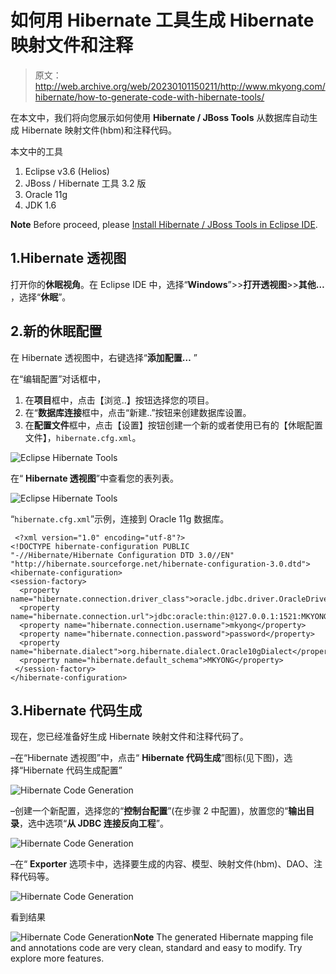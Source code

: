 # 如何用 Hibernate 工具生成 Hibernate 映射文件和注释

> 原文：<http://web.archive.org/web/20230101150211/http://www.mkyong.com/hibernate/how-to-generate-code-with-hibernate-tools/>

在本文中，我们将向您展示如何使用 **Hibernate / JBoss Tools** 从数据库自动生成 Hibernate 映射文件(hbm)和注释代码。

本文中的工具

1.  Eclipse v3.6 (Helios)
2.  JBoss / Hibernate 工具 3.2 版
3.  Oracle 11g
4.  JDK 1.6

**Note**
Before proceed, please [Install Hibernate / JBoss Tools in Eclipse IDE](http://web.archive.org/web/20220709170541/http://www.mkyong.com/hibernate/how-to-install-hibernate-tools-in-eclipse-ide/).

## 1.Hibernate 透视图

打开你的**休眠视角**。在 Eclipse IDE 中，选择“**Windows**”>>**打开透视图**>>**其他…** ，选择“**休眠**”。

## 2.新的休眠配置

在 Hibernate 透视图中，右键选择“**添加配置…** ”

在“编辑配置”对话框中，

1.  在**项目**框中，点击【浏览..】按钮选择您的项目。
2.  在“**数据库连接**框中，点击“新建..”按钮来创建数据库设置。
3.  在**配置文件**框中，点击【设置】按钮创建一个新的或者使用已有的【休眠配置文件】，`hibernate.cfg.xml`。

![Eclipse Hibernate Tools](img/4bf514ea776eac7d93fd071c47742814.png "Eclipse-Hibernate-1")

在“ **Hibernate 透视图**”中查看您的表列表。

![Eclipse Hibernate Tools](img/204e6800cebce5d4834aa2d2acd61a20.png "Eclipse-Hibernate-2")

“`hibernate.cfg.xml`”示例，连接到 Oracle 11g 数据库。

```
 <?xml version="1.0" encoding="utf-8"?>
<!DOCTYPE hibernate-configuration PUBLIC
"-//Hibernate/Hibernate Configuration DTD 3.0//EN"
"http://hibernate.sourceforge.net/hibernate-configuration-3.0.dtd">
<hibernate-configuration>
<session-factory>
  <property name="hibernate.connection.driver_class">oracle.jdbc.driver.OracleDriver</property>
  <property name="hibernate.connection.url">jdbc:oracle:thin:@127.0.0.1:1521:MKYONG</property>
  <property name="hibernate.connection.username">mkyong</property>
  <property name="hibernate.connection.password">password</property>
  <property name="hibernate.dialect">org.hibernate.dialect.Oracle10gDialect</property>
  <property name="hibernate.default_schema">MKYONG</property>
 </session-factory>
</hibernate-configuration> 
```

## 3.Hibernate 代码生成

现在，您已经准备好生成 Hibernate 映射文件和注释代码了。

–在“Hibernate 透视图”中，点击“ **Hibernate 代码生成**”图标(见下图)，选择“Hibernate 代码生成配置”

![Hibernate Code Generation](img/3d7cde713fe62e2856ba448ae035a70b.png "Hibernate-Code-Generation-1")

–创建一个新配置，选择您的“**控制台配置**”(在步骤 2 中配置)，放置您的“**输出目录**，选中选项“**从 JDBC 连接反向工程**”。

![Hibernate Code Generation](img/1d79e4f0a5f627966737cba117ee766e.png "Hibernate-Code-Generation-2")

–在“ **Exporter** 选项卡中，选择要生成的内容、模型、映射文件(hbm)、DAO、注释代码等。

![Hibernate Code Generation](img/cb99286f0e5063053965c67fa4cbb61b.png "Hibernate-Code-Generation-3")

看到结果

![Hibernate Code Generation](img/ed8d352bb70e11a3b07b653f1a2be235.png "Hibernate-Code-Generation-4")**Note**
The generated Hibernate mapping file and annotations code are very clean, standard and easy to modify. Try explore more features.<input type="hidden" id="mkyong-current-postId" value="2384">